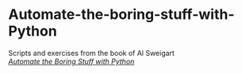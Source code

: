 # Automate-the-boring-stuff-with-Python
Scripts and exercises from the book of Al Sweigart  
*[Automate the Boring Stuff with Python](https://automatetheboringstuff.com/)*
